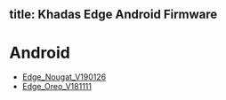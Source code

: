 title: Khadas Edge Android Firmware
---

# Android
* [Edge_Nougat_V190126](https://dl.khadas.com/Firmware/Edge/Android/Edge_Nougat_V190126.7z)
* [Edge_Oreo_V181111](https://dl.khadas.com/Firmware/Edge/Android/Edge_Oreo_V181111.7z)
